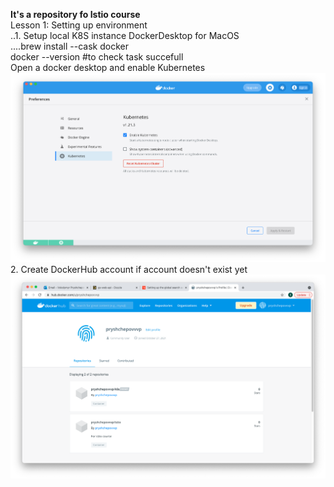 <B>It's a repository fo Istio course</b><br>
Lesson 1: Setting up environment <br>
..1. Setup local K8S instance DockerDesktop for MacOS <br>
....brew install --cask docker <br>
<nbsp><nbsp><nbsp><nbsp>    docker --version #to check task succefull <br>
<nbsp><nbsp><nbsp><nbsp>    Open a docker desktop and enable Kubernetes
![Screenshot](Lesson1/k8s_in_dd.png)
<nbsp><nbsp>  2. Create DockerHub account if account doesn't exist yet
![Screenshot](Lesson1/DockerHub.png)

